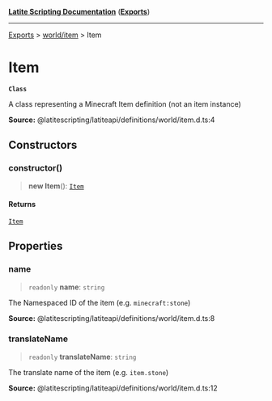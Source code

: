 [**Latite Scripting Documentation**](../../README.md) ([**Exports**](../../exports.md))

---

[Exports](../../exports.md) > [world/item](../index.md) > Item

# Item

**`Class`**

A class representing a Minecraft Item definition (not an item instance)

**Source:** @latitescripting/latiteapi/definitions/world/item.d.ts:4

## Constructors

### constructor()

> **new Item**(): [`Item`](class.Item.md)

#### Returns

[`Item`](class.Item.md)

## Properties

### name

> `readonly` **name**: `string`

The Namespaced ID of the item (e.g. `minecraft:stone`)

**Source:** @latitescripting/latiteapi/definitions/world/item.d.ts:8

### translateName

> `readonly` **translateName**: `string`

The translate name of the item (e.g. `item.stone`)

**Source:** @latitescripting/latiteapi/definitions/world/item.d.ts:12
